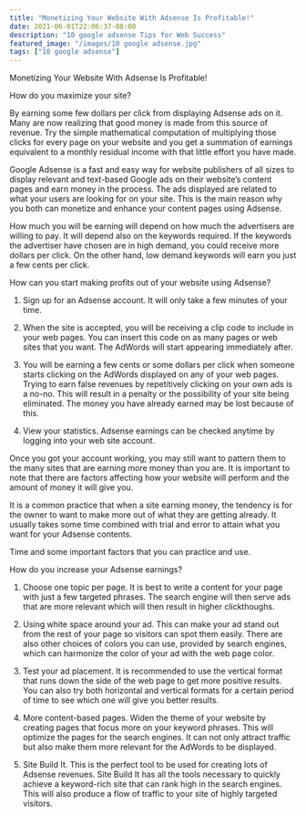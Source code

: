 ```yaml
---
title: "Monetizing Your Website With Adsense Is Profitable!"
date: 2021-06-01T22:06:37-08:00
description: "10 google adsense Tips for Web Success"
featured_image: "/images/10 google adsense.jpg"
tags: ["10 google adsense"]
---
```


Monetizing Your Website With Adsense Is Profitable! 

How do you maximize your site?
 
By earning some few dollars per click from displaying Adsense ads on it. Many are now realizing that good money is made from this source of revenue. Try the simple mathematical computation of multiplying those clicks for every page on your website and you get a summation of earnings equivalent to a monthly residual income with that little effort you have made.

Google Adsense is a fast and easy way for website publishers of all sizes to display relevant and text-based Google ads on their website’s content pages and earn money in the process. The ads displayed are related to what your users are looking for on your site. This is the main reason why you both can monetize and enhance your content pages using Adsense.

How much you will be earning will depend on how much the advertisers are willing to pay. It will depend also on the keywords required. If the keywords the advertiser have chosen are in high demand, you could receive more dollars per click. On the other hand, low demand keywords will earn you just a few cents per click.

How can you start making profits out of your website using Adsense?

1. Sign up for an Adsense account. It will only take a few minutes of your time. 

2. When the site is accepted, you will be receiving a clip code to include in your web pages. You can insert this code on as many pages or web sites that you want. The AdWords will start appearing immediately after.

3. You will be earning a few cents or some dollars per click when someone starts clicking on the AdWords displayed on any of your web pages. Trying to earn false revenues by repetitively clicking on your own ads is a no-no. This will result in a penalty or the possibility of your site being eliminated. The money you have already earned may be lost because of this.

4. View your statistics. Adsense earnings can be checked anytime by logging into your web site account. 

Once you got your account working, you may still want to pattern them to the many sites that are earning more money than you are. It is important to note that there are factors affecting how your website will perform and the amount of money it will give you. 

It is a common practice that when a site earning money, the tendency is for the owner to want to make more out of what they are getting already. It usually takes some time combined with trial and error to attain what you want for your Adsense contents.

Time and some important factors that you can practice and use. 

How do you increase your Adsense earnings?

1. Choose one topic per page. It is best to write a content for your page with just a few targeted phrases. The search engine will then serve ads that are more relevant which will then result in higher clickthoughs.

2.  Using white space around your ad. This can make your ad stand out from the rest of your page so visitors can spot them easily. There are also other choices of colors you can use, provided by search engines, which can harmonize the color of your ad with the web page color.

3.  Test your ad placement. It is recommended to use the vertical format that runs down the side of the web page to get more positive results. You can also try both horizontal and vertical formats for a certain period of time to see which one will give you better results.
4.  More content-based pages. Widen the theme of your website by creating pages that focus more on your keyword phrases. This will optimize the pages for the search engines. It can not only attract traffic but also make them more relevant for the AdWords to be displayed. 
5. Site Build It. This is the perfect tool to be used for creating lots of Adsense revenues. Site Build It has all the tools necessary to quickly achieve a keyword-rich site that can rank high in the search engines. This will also produce a flow of traffic to your site of highly targeted visitors.

